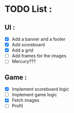 # TODO List :

## UI :

- [x] Add a banner and a footer
- [x] Add scoreboard
- [x] Add a grid
- [ ] Add frames for the images
- [ ] Mercury???

## Game :

- [x] Implement scoreboard logic
- [ ] Implement game logic
- [x] Fetch images
- [ ] Profit
